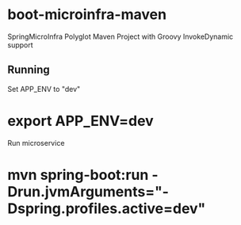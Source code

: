# boot-microinfra-maven

SpringMicroInfra Polyglot Maven Project with Groovy InvokeDynamic support


Running
---

Set APP_ENV to "dev"

# export APP_ENV=dev

Run microservice

# mvn spring-boot:run -Drun.jvmArguments="-Dspring.profiles.active=dev"